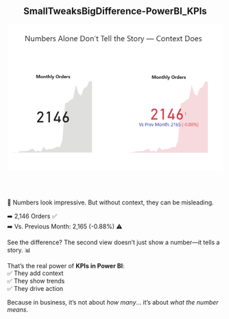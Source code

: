 <h2 align= "Center">SmallTweaksBigDifference-PowerBI_KPIs </h2>

<p align="center">
  <a href="https://app.powerbi.com/view?r=eyJrIjoiMGYyNDhkZjItY2ZhZC00ZDU5LThhODgtZTA4OTMzNDVmMGM1IiwidCI6IjIwYzgwNGUyLWZhZjctNDYzMC05MDA3LWNmNzM1YzFlMjkwZiJ9">
  <img src="https://raw.githubusercontent.com/sandhuhardeep67/SmallTweaksBigDifference-PowerBI_KPIs/main/Images/KPI_Visualization.png">
  </a>
</p>

<br><br>

<div align="left">

🔢 Numbers look impressive.
But without context, they can be misleading.

➡️ 2,146 Orders ✅  
➡️ Vs. Previous Month: 2,165 (-0.88%) ⚠️  

See the difference? The second view doesn’t just show a number—it tells a story. 📊  

That’s the real power of **KPIs in Power BI**:  
✅ They add context  
✅ They show trends  
✅ They drive action  

Because in business, it’s not about *how many*… it’s about *what the number means*.</div>
